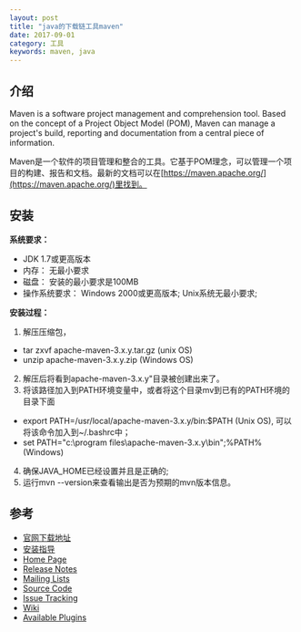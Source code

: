 ```yaml
---
layout: post
title: "java的下载链工具maven"
date: 2017-09-01
category: 工具
keywords: maven, java
---
```


## 介绍

 Maven is a software project management and comprehension tool. Based on
 the concept of a Project Object Model (POM), Maven can manage a project's
 build, reporting and documentation from a central piece of information.

 Maven是一个软件的项目管理和整合的工具。它基于POM理念，可以管理一个项目的构建、报告和文档。最新的文档可以在[https://maven.apache.org/](https://maven.apache.org/)里找到。

## 安装

**系统要求：**

* JDK 1.7或更高版本
* 内存： 无最小要求
* 磁盘： 安装的最小要求是100MB
* 操作系统要求： Windows 2000或更高版本; Unix系统无最小要求;

**安装过程：**

1. 解压压缩包，
  *  tar zxvf apache-maven-3.x.y.tar.gz  (unix OS)
  *  unzip apache-maven-3.x.y.zip  (Windows OS)
2. 解压后将看到apache-maven-3.x.y"目录被创建出来了。
3. 将该路径加入到PATH环境变量中，或者将这个目录mv到已有的PATH环境的目录下面
  * export PATH=/usr/local/apache-maven-3.x.y/bin:$PATH (Unix OS), 可以将该命令加入到~/.bashrc中；
  * set PATH="c:\program files\apache-maven-3.x.y\bin";%PATH% (Windows)
4. 确保JAVA_HOME已经设置并且是正确的;
5. 运行mvn --version来查看输出是否为预期的mvn版本信息。

## 参考
* [官网下载地址](http://maven.apache.org/download.cgi)
* [安装指导](https://maven.apache.org/download.html#Installation) 
* [Home Page](https://maven.apache.org/)
* [Release Notes](https://maven.apache.org/docs/history.html)
* [Mailing Lists](https://maven.apache.org/mail-lists.html)
* [Source Code](https://git-wip-us.apache.org/repos/asf/maven.git)
* [Issue Tracking](https://issues.apache.org/jira/browse/MNG)
* [Wiki](https://cwiki.apache.org/confluence/display/MAVEN/)
* [Available Plugins](https://maven.apache.org/plugins/index.html)
